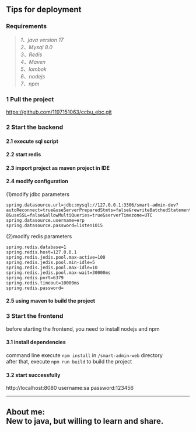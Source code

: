 ## Tips for deployment 
### Requirements
>*1、java version 17*\
>*2、Mysql 8.0*\
>*3、Redis*\
>*4、Maven*\
>*5、lombok*\
>*6、nodejs*\
>*7、npm*


### 1 Pull the project
https://github.com/1197151063/ccbu_ebc.git

### 2 Start the backend
#### 2.1 execute sql script
#### 2.2 start redis
#### 2.3 import project as maven project in IDE
#### 2.4 modify configuration

(1)modify jdbc parameters
```
spring.datasource.url=jdbc:mysql://127.0.0.1:3306/smart-admin-dev?autoReconnect=true&useServerPreparedStmts=false&rewriteBatchedStatements=true&characterEncoding=UTF-8&useSSL=false&allowMultiQueries=true&serverTimezone=UTC
spring.datasource.username=erp
spring.datasource.password=listen1015
```
(2)modify redis parameters
```
spring.redis.database=1
spring.redis.host=127.0.0.1
spring.redis.jedis.pool.max-active=100
spring.redis.jedis.pool.min-idle=5
spring.redis.jedis.pool.max-idle=10
spring.redis.jedis.pool.max-wait=30000ms
spring.redis.port=6379
spring.redis.timeout=10000ms
spring.redis.password=
```
#### 2.5 using maven to build the project


### 3 Start the frontend
before starting the frontend, you need to install nodejs and npm

#### 3.1 install dependencies
command line execute `npm install` in `/smart-admin-web` directory\
after that, execute `npm run build` to build the project

#### 3.2 start successfully
http://localhost:8080  username:sa password:123456



---
**About me:**\
New to java, but willing to learn and share. 
---
